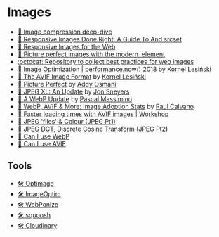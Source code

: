 # Images

- [🎥 Image compression deep-dive](https://www.youtube.com/watch?v=F1kYBnY6mwg)
- [📝 Responsive Images Done Right: A Guide To <picture> And srcset](https://www.smashingmagazine.com/2014/05/responsive-images-done-right-guide-picture-srcset/)
- [🎥 Responsive Images for the Web](https://www.youtube.com/watch?v=XecoxR1ckbc&ab_channel=estellevw)
- [📝 Picture perfect images with the modern <img> element](https://stackoverflow.blog/2022/03/28/picture-perfect-images-with-the-modern-element)
- [:octocat: Repository to collect best practices for web images](https://github.com/nucliweb/image-element)
- [🎥 Image Optimization | performance.now() 2018](https://www.youtube.com/watch?v=jTXhYj2aCDU) by [Kornel Lesiński](https://github.com/kornelski)
- [🎥 The AVIF Image Format](https://www.youtube.com/watch?v=VHm5Ql33JYw) by [Kornel Lesiński](https://github.com/kornelski)
- [🎥 Picture Perfect](https://www.youtube.com/watch?v=w6TiSuQkqvY) by [Addy Osmani](https://github.com/addyosmani)
- [🎥 JPEG XL: An Update](https://www.youtube.com/watch?v=YsbsKimR-Fw) by [Jon Sneyers](https://github.com/jonsneyers)
- [🎥 A WebP Update](https://www.youtube.com/watch?v=f_Qkd1LC0do) by [Pascal Massimino](https://github.com/skal65535)
- [🎥 WebP, AVIF & More: Image Adoption Stats](https://www.youtube.com/watch?v=tz5bpAQY43k) by [Paul Calvano](https://github.com/paulcalvano)
- [🎥 Faster loading times with AVIF images | Workshop](https://www.youtube.com/watch?v=9E3Vp-LXfag)
- [🎥 JPEG 'files' & Colour (JPEG Pt1)](https://www.youtube.com/watch?v=n_uNPbdenRs)
- [🎥 JPEG DCT, Discrete Cosine Transform (JPEG Pt2)](https://www.youtube.com/watch?v=Q2aEzeMDHMA)
- [📝 Can I use WebP](https://caniuse.com/webp)
- [📝 Can I use AVIF](https://caniuse.com/avif)

## Tools

- [🛠 Optimage](https://optimage.app)
- [🛠 ImageOptim](https://imageoptim.com)
- [🛠 WebPonize](https://webponize.org)
- [🛠 squoosh](https://squoosh.app)
- [🛠 Cloudinary](https://cloudinary.com)
